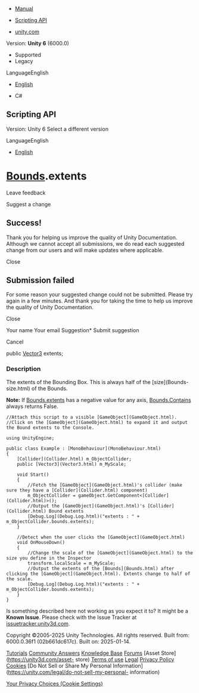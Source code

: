 [ ]()

  * [Manual](../Manual/index.html)
  * [Scripting API](../ScriptReference/index.html)

  * [unity.com](https://unity.com/)

Version: **Unity 6** (6000.0)

  * Supported
  * Legacy

LanguageEnglish

  * [English]()

  * C#

[ ](https://docs.unity3d.com)

## Scripting API

Version: Unity 6 Select a different version

LanguageEnglish

  * [English]()

#  [Bounds](Bounds.html).extents

Leave feedback

Suggest a change

## Success!

Thank you for helping us improve the quality of Unity Documentation. Although
we cannot accept all submissions, we do read each suggested change from our
users and will make updates where applicable.

Close

## Submission failed

For some reason your suggested change could not be submitted. Please <a>try
again</a> in a few minutes. And thank you for taking the time to help us
improve the quality of Unity Documentation.

Close

Your name Your email Suggestion* Submit suggestion

Cancel

[ ]()

public [Vector3](Vector3.html) extents;

### Description

The extents of the Bounding Box. This is always half of the [size](Bounds-
size.html) of the Bounds.

**Note:** If [Bounds.extents](Bounds-extents.html) has a negative value for
any axis, [Bounds.Contains](Bounds.Contains.html) always returns False.

    
    
    //Attach this script to a visible [GameObject](GameObject.html).
    //Click on the [GameObject](GameObject.html) to expand it and output the Bound extents to the Console.  
      
    using UnityEngine;  
      
    public class Example : [MonoBehaviour](MonoBehaviour.html)
    {
        [Collider](Collider.html) m_ObjectCollider;
        public [Vector3](Vector3.html) m_MyScale;  
      
        void Start()
        {
            //Fetch the [GameObject](GameObject.html)'s collider (make sure they have a [Collider](Collider.html) component)
            m_ObjectCollider = gameObject.GetComponent<[Collider](Collider.html)>();
            //Output the [GameObject](GameObject.html)'s [Collider](Collider.html) Bound extents
            [Debug.Log](Debug.Log.html)("extents : " + m_ObjectCollider.bounds.extents);
        }  
      
        //Detect when the user clicks the [GameObject](GameObject.html)
        void OnMouseDown()
        {
            //Change the scale of the [GameObject](GameObject.html) to the size you define in the Inspector
            transform.localScale = m_MyScale;
            //Output the extents of the [Bounds](Bounds.html) after clicking the [GameObject](GameObject.html). Extents change to half of the scale.
            [Debug.Log](Debug.Log.html)("extents : " + m_ObjectCollider.bounds.extents);
        }
    }
    

Is something described here not working as you expect it to? It might be a
**Known Issue**. Please check with the Issue Tracker at
[issuetracker.unity3d.com](https://issuetracker.unity3d.com).

Copyright ©2005-2025 Unity Technologies. All rights reserved. Built from:
6000.0.36f1 (02b661dc617c). Built on: 2025-01-14.

[Tutorials](https://unity3d.com/learn) [Community
Answers](https://answers.unity3d.com) [Knowledge
Base](https://support.unity3d.com/hc/en-us)
[Forums](https://forum.unity3d.com) [Asset Store](https://unity3d.com/asset-
store) [Terms of use](https://docs.unity3d.com/Manual/TermsOfUse.html)
[Legal](https://unity.com/legal) [Privacy
Policy](https://unity.com/legal/privacy-policy)
[Cookies](https://unity.com/legal/cookie-policy) [Do Not Sell or Share My
Personal Information](https://unity.com/legal/do-not-sell-my-personal-
information)

[Your Privacy Choices (Cookie Settings)](javascript:void\(0\);)

